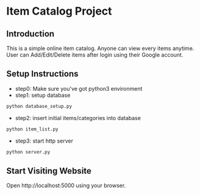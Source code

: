 # Item Catalog Project
## Introduction
This is a simple online item catalog. Anyone can view every items anytime. User can Add/Edit/Delete items after login using their Google account.
## Setup Instructions
- step0: Make sure you've got python3 environment
- step1: setup database
```python
python database_setup.py
```
- step2: insert initial items/categories into database
```python
python item_list.py
```
- step3: start http server
```python
python server.py
```
## Start Visiting Website
Open http://localhost:5000 using your browser.
